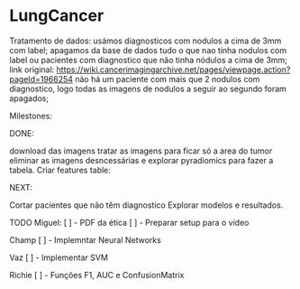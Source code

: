 # LungCancer
Tratamento de dados:
usámos diagnosticos com nodulos a cima de 3mm com label;
apagamos da base de dados tudo o que nao tinha nodulos com label ou pacientes com diagnostico que não tinha nódulos a cima de 3mm;
link original: https://wiki.cancerimagingarchive.net/pages/viewpage.action?pageId=1966254
não há um paciente com mais que 2 nodulos com diagnostico, logo todas as imagens de nodulos a seguir ao segundo foram apagados;



Milestones:

DONE:

download das imagens
tratar as imagens para ficar só a area do tumor
eliminar as imagens desncessárias e explorar pyradiomics para fazer a tabela.
Criar features table:

NEXT:


Cortar pacientes que não têm diagnostico
Explorar modelos e resultados.

TODO
Miguel:
[ ] - PDF da ética
[ ] - Preparar setup para o vídeo

Champ
[ ] - Implemntar Neural Networks

Vaz 
[ ] - Implementar SVM

Richie
[ ] - Funções F1, AUC e ConfusionMatrix

